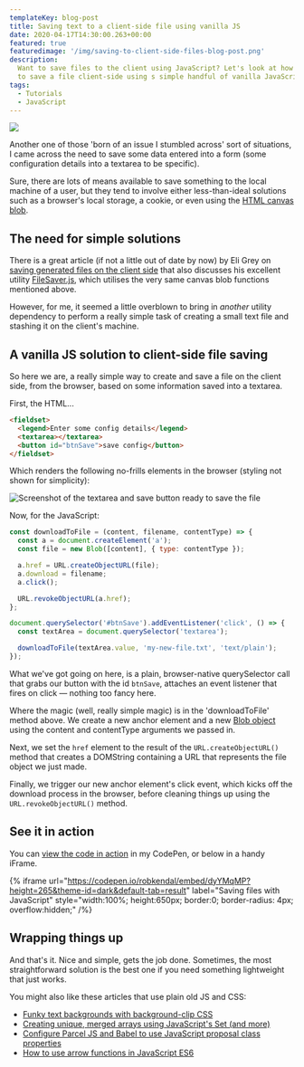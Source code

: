 ```yaml
---
templateKey: blog-post
title: Saving text to a client-side file using vanilla JS
date: 2020-04-17T14:30:00.263+00:00
featured: true
featuredimage: '/img/saving-to-client-side-files-blog-post.png'
description:
  Want to save files to the client using JavaScript? Let's look at how
  to save a file client-side using s simple handful of vanilla JavaScript
tags:
  - Tutorials
  - JavaScript
---
```


![](/img/saving-to-client-side-files-blog-post.png)

Another one of those 'born of an issue I stumbled across' sort of situations, I came across the need to save some data entered into a form (some configuration details into a textarea to be specific).

Sure, there are lots of means available to save something to the local machine of a user, but they tend to involve either less-than-ideal solutions such as a browser's local storage, a cookie, or even using the [HTML canvas blob](https://html.spec.whatwg.org/multipage/canvas.html).

## The need for simple solutions

There is a great article (if not a little out of date by now) by Eli Grey on [saving generated files on the client side](https://eligrey.com/blog/saving-generated-files-on-the-client-side/) that also discusses his excellent utility [FileSaver.js](https://github.com/eligrey/FileSaver.js), which utilises the very same canvas blob functions mentioned above.

However, for me, it seemed a little overblown to bring in _another_ utility dependency to perform a really simple task of creating a small text file and stashing it on the client's machine.

## A vanilla JS solution to client-side file saving

So here we are, a really simple way to create and save a file on the client side, from the browser, based on some information saved into a textarea.

First, the HTML...

```html
<fieldset>
  <legend>Enter some config details</legend>
  <textarea></textarea>
  <button id="btnSave">save config</button>
</fieldset>
```

Which renders the following no-frills elements in the browser (styling not shown for simplicity):

![Screenshot of the textarea and save button ready to save the file](/img/config-file-save.jpg)

Now, for the JavaScript:

```javascript
const downloadToFile = (content, filename, contentType) => {
  const a = document.createElement('a');
  const file = new Blob([content], { type: contentType });

  a.href = URL.createObjectURL(file);
  a.download = filename;
  a.click();

  URL.revokeObjectURL(a.href);
};

document.querySelector('#btnSave').addEventListener('click', () => {
  const textArea = document.querySelector('textarea');

  downloadToFile(textArea.value, 'my-new-file.txt', 'text/plain');
});
```

What we've got going on here, is a plain, browser-native querySelector call that grabs our button with the id `btnSave`, attaches an event listener that fires on click — nothing too fancy here.

Where the magic (well, really simple magic) is in the 'downloadToFile' method above. We create a new anchor element and a new [Blob object](https://developer.mozilla.org/en-US/docs/Web/API/Blob) using the content and contentType arguments we passed in.

Next, we set the `href` element to the result of the `URL.createObjectURL()` method that creates a DOMString containing a URL that represents the file object we just made.

Finally, we trigger our new anchor element's click event, which kicks off the download process in the browser, before cleaning things up using the `URL.revokeObjectURL()` method.

## See it in action

You can [view the code in action](https://codepen.io/robkendal/pen/dyYMqMP) in my CodePen, or below in a handy iFrame.

{% iframe
  url="https://codepen.io/robkendal/embed/dyYMqMP?height=265&theme-id=dark&default-tab=result"
  label="Saving files with JavaScript"
  style="width:100%; height:650px; border:0; border-radius: 4px; overflow:hidden;"
/%}

## Wrapping things up

And that's it. Nice and simple, gets the job done. Sometimes, the most straightforward solution is the best one if you need something lightweight that just works.

You might also like these articles that use plain old JS and CSS:

- [Funky text backgrounds with background-clip CSS](https://robkendal.co.uk/blog/2020-04-02-funky-text-backgrounds-with-background-clip-css/)
- [Creating unique, merged arrays using JavaScript's Set (and more)](https://robkendal.co.uk/blog/2020-02-04-creating-unique-merged-arrays-using-javascripts-set-and-more/)
- [Configure Parcel JS and Babel to use JavaScript proposal class properties](https://robkendal.co.uk/blog/2019-05-13-configure-parcel-js-and-babel-to-use-javascript-proposal-class-properties/)
- [How to use arrow functions in JavaScript ES6](https://robkendal.co.uk/blog/how-to-use-arrow-functions-in-javascript-es6/)
